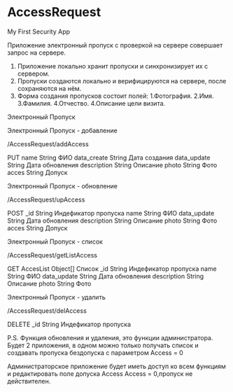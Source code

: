 # AccessRequest
My First Security App

Приложение электронный пропуск с проверкой на сервере совершает запрос на сервере.

1. Приложение локально хранит пропуски и синхронизирует их с сервером.
2. Пропуски создаются локально и верифицируются на сервере, после сохраняются на нём.
3. Форма создания пропусков состоит полей:
   1.Фотография.
   2.Имя.
   3.Фамилия.
   4.Отчество.
   4.Описание цели визита.

Электронный Пропуск

 Электронный Пропуск - добавление

  /AccessRequest/addAccess
   
   PUT
    name              String       ФИО
    data_create       String       Дата создания
    data_update       String       Дата обновления
    description       String       Описание
    photo             String       Фото
    acces             String       Допуск

 Электронный Пропуск - обновление

  /AccessRequest/upAccess
   
   POST
    _id               String       Индефикатор пропуска
    name              String       ФИО
    data_update       String       Дата обновления
    description       String       Описание
    photo             String       Фото
    acces             String       Допуск

 Электронный Пропуск - список

  /AccessRequest/getListAccess
   
   GET
   AccesList          Object[]     Список 
    _id               String       Индефикатор пропуска
    name              String       ФИО
    data_update       String       Дата обновления
    description       String       Описание
    photo             String       Фото

 Электронный Пропуск - удалить

  /AccessRequest/delAccess
   
   DELETE
    _id               String       Индефикатор пропуска

P.S.
Функция обновления и удаления, это функции администратора. 
Будет 2 приложения, в одном можно только получать список 
и создавать пропуска бездопуска с параметром Access = 0

Администраторское приложение будет иметь доступ ко всем функциям и редактировать поле допуска Access
Access = 0,пропуск не действителен.
